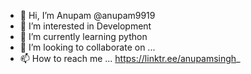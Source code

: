 - 👋 Hi, I’m Anupam @anupam9919
- 👀 I’m interested in Development
- 🌱 I’m currently learning python
- 💞️ I’m looking to collaborate on ...
- 📫 How to reach me ...    https://linktr.ee/anupamsingh_

<!---
anupam9919/anupam9919 is a ✨ special ✨ repository because its `README.md` (this file) appears on your GitHub profile.
You can click the Preview link to take a look at your changes.
--->
